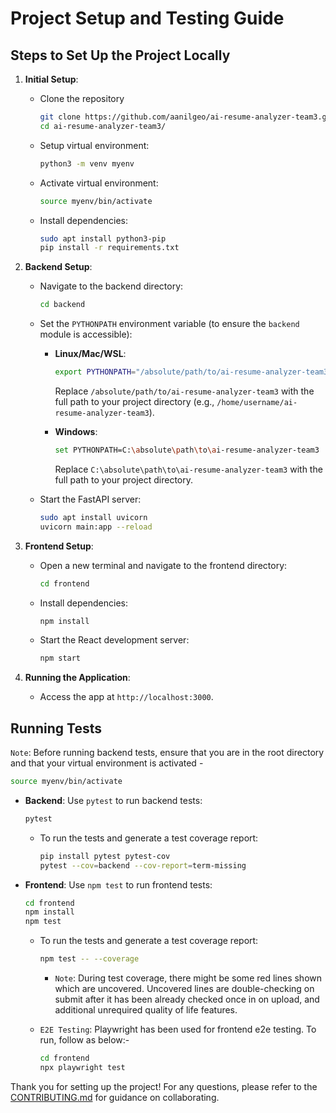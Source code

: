 # Project Setup and Testing Guide

## Steps to Set Up the Project Locally

1. **Initial Setup**:
   - Clone the repository
      ```bash
      git clone https://github.com/aanilgeo/ai-resume-analyzer-team3.git
      cd ai-resume-analyzer-team3/
      ```
   - Setup virtual environment:
     ```bash
     python3 -m venv myenv
     ```
   - Activate virtual environment:
     ```bash
     source myenv/bin/activate
     ```
   - Install dependencies:
     ```bash
     sudo apt install python3-pip
     pip install -r requirements.txt
     ```

2. **Backend Setup**:
   - Navigate to the backend directory:
     ```bash
     cd backend
     ```
   - Set the `PYTHONPATH` environment variable (to ensure the `backend` module is accessible):
      - **Linux/Mac/WSL**:
          ```bash
          export PYTHONPATH="/absolute/path/to/ai-resume-analyzer-team3"
          ```
          Replace `/absolute/path/to/ai-resume-analyzer-team3` with the full path to your project directory (e.g., `/home/username/ai-resume-analyzer-team3`).
     
      - **Windows**:
        ```bash
        set PYTHONPATH=C:\absolute\path\to\ai-resume-analyzer-team3
        ```
        Replace `C:\absolute\path\to\ai-resume-analyzer-team3` with the full path to your project directory.
   - Start the FastAPI server:
     ```bash
     sudo apt install uvicorn
     uvicorn main:app --reload
     ```

3. **Frontend Setup**:
   - Open a new terminal and navigate to the frontend directory:
     ```bash
     cd frontend
     ```
   - Install dependencies:
     ```bash
     npm install
     ```
   - Start the React development server:
     ```bash
     npm start
     ```

4. **Running the Application**:
   - Access the app at `http://localhost:3000`.

## Running Tests
 `Note`: Before running backend tests, ensure that you are in the root directory and that your virtual environment is activated -
 ```bash
 source myenv/bin/activate
 ```

- **Backend**: Use `pytest` to run backend tests:
  ```bash
  pytest
  ```

  - To run the tests and generate a test coverage report:
    ```bash
    pip install pytest pytest-cov
    pytest --cov=backend --cov-report=term-missing
    ```

- **Frontend**: Use `npm test` to run frontend tests:
  ```bash
  cd frontend
  npm install
  npm test
  ```
  - To run the tests and generate a test coverage report:
    ```bash
    npm test -- --coverage
    ```
    - `Note`: During test coverage, there might be some red lines shown which are uncovered. Uncovered lines are double-checking on submit after it has been already checked once in on upload, and additional unrequired quality of life features.

  - `E2E Testing`: Playwright has been used for frontend e2e testing. To run, follow as below:-
    ``` bash
    cd frontend
    npx playwright test
    ```
    
Thank you for setting up the project! For any questions, please refer to the [CONTRIBUTING.md](./CONTRIBUTING.md) for guidance on collaborating.